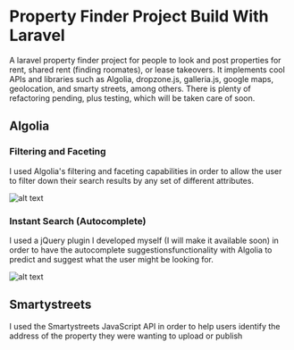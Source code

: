 # Property Finder Project Build With Laravel

A laravel property finder project for people to look and post properties for rent, shared rent (finding roomates), or lease takeovers. 
It implements cool APIs and libraries such as Algolia, dropzone.js, galleria.js, google maps, geolocation, and smarty streets, among others.
There is plenty of refactoring pending, plus testing, which will be taken care of soon.

## Algolia

### Filtering and Faceting

I used Algolia's filtering and faceting capabilities in order to allow the user to filter down their search results by any set of different 
attributes.

![alt text](https://cloud.githubusercontent.com/assets/23323398/25495802/322e5db2-2b44-11e7-9bd0-61774d63ca2b.png)

### Instant Search (Autocomplete)

I used a jQuery plugin I developed myself (I will make it available soon) in order to have the autocomplete suggestionsfunctionality with Algolia 
to predict and suggest what the user might be looking for.

![alt text](https://cloud.githubusercontent.com/assets/23323398/25495798/32261d14-2b44-11e7-8f7f-ac62074fa0e9.png)

## Smartystreets

I used the Smartystreets JavaScript API in order to help users identify the address of the property they were wanting to upload or publish

